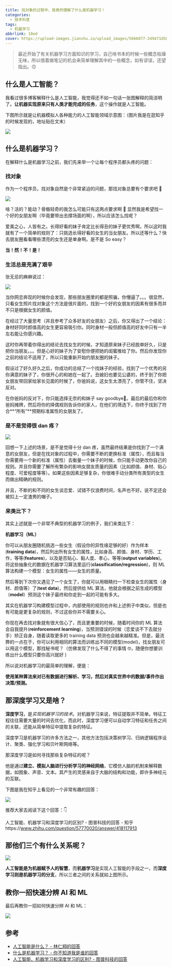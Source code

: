 ```yaml
---
title: 找对象的过程中，我竟然理解了什么是机器学习！
categories:
  - 技术科普
tags:
  - 机器学习
abbrlink: 18ed
cover: https://upload-images.jianshu.io/upload_images/5666077-249471d58ce822f6.jpg?imageMogr2/auto-orient/strip%7CimageView2/2/w/1240
---
```



> 最近开始了有关机器学习方面知识的学习，自己啃书本的时候一些概念枯燥无味，所以借着做笔记的机会来简单理解其中的一些概念，如有谬误，还望指出。😊

## 什么是人工智能？

我看过很多博客解释什么是人工智能，我觉得还不如一句话一张图解释的简洁明了。**让机器实现原来只有人类才能完成的任务**，这个操作就是人工智能。

下图所示就是让机器模拟人各种能力的人工智能领域示意图：（图片我是在逛知乎的时候发现的，地址贴在文末）

![](http://upload-images.jianshu.io/upload_images/5666077-368f5f0a8ba66e93?imageMogr2/auto-orient/strip%7CimageView2/2/w/1240)

<!-- more -->

## 什么是机器学习？

在解释什么是机器学习之前，我们先来举一个让每个程序员都头疼的问题：

### 找对象

作为一个程序员，找对象自然是个非常紧迫的问题，那找对象总要有个要求吧 🤔

![](http://upload-images.jianshu.io/upload_images/5666077-b62ea9fc2026f3ad?imageMogr2/auto-orient/strip%7CimageView2/2/w/1240)

啥？活的？能动？骨骼轻奇的我怎么可能只有这两点要求啊 🙊 显然我是希望找一个好的女朋友啊（毕竟要带出去撑场面的啊），所以应该怎么找呢？

爱美之心，人皆有之。长得好看的妹子肯定比长得丑的妹子更优秀啊，所以这时我就有了一个简单的规则了：只挑选长得好看的女生的当女朋友。所以还等什么？快去朋友圈看看哪些漂亮的女生还是单身啊。是不是 So easy？

**当！然！不！是！**

### 生活总是充满了艰辛

张无忌的麻麻说过：

![](http://upload-images.jianshu.io/upload_images/5666077-482ba7066caeca54?imageMogr2/auto-orient/strip%7CimageView2/2/w/1240)

当你网恋奔现的时候你会发现，那些朋友圈里的都是照骗，你懵逼了。。。很显然，只看女生照片找对象这个方法是很片面的，找到一个好的女朋友的因素有很多而并不只是根据女生的颜值。

在经过了大量思考（并且参考了众多好友的女朋友）之后，你又得出了一个结论：身材好同时颜值高的女生更容易吸引你。同时身材一般但颜值高的好友中只有一半左右能让你感兴趣。

这时你再带着你得出的结论去找女生的时候，才知道原来妹子已经脱单好久，只是把你当朋友。。。但是心好的妹子为了安慰你便把她的闺蜜推给了你。然后你发现你之前的结论不适用了，所以只能重新开始约朋友圈的妹子。

假设过了好久好久之后，你成功的总结了一个找妹子的经验，找到了一个优秀的另你满意的妹子了，你很开心的和她在一起了。丑媳妇也要见公婆的，终于到了你把女朋友带回家给家长见面的时候了，你爸妈说，这女生太漂亮了，你管不住，坚决反对。

在你爸妈的反对下，你只能选择无奈的和妹子 say goodbye👋。最后的最后你和你爸妈摊牌，然后将你的择偶规则告诉你的家人，在他们的筛选下，你终于找到了符合**“所有”**预期标准属性的女朋友了。

### 是不是觉得很 dan 疼？

![](http://upload-images.jianshu.io/upload_images/5666077-bc2be257362748d8?imageMogr2/auto-orient/strip%7CimageView2/2/w/1240)

回想一下上述的场景，是不是觉得十分 dan 疼，虽然最终结果是你找到了一个满意的女朋友，但是在找对象的过程中，你需要不断的更换标准（属性），而且每当你需要用一个新的标准（属性）去衡量一个妹子的时候，你只能手动更改你自己的规则。并且你需要了解所有繁杂的影响女朋友质量的因素（比如颜值、身材、贴心程度、可爱程度等等）。如果这些因素足够复杂，你很难手动分类所有类型的女生而做出精确的规则。

并且，不断的和不同的女生谈恋爱、试错不仅浪费时间，名声也不好。说不定还会被扣上一定渣男的帽子。

### 来类比下？

其实上述就是一个非常不典型的机器学习的例子，我们来类比下：

**机器学习（ML）**

你可以从朋友圈随机挑选一些女生（假设你的异性缘足够的好）作为样本(**training data**)，然后列出所有女生的属性，比如身高、颜值、身材、学历、工作，等等(**features**)，以及是否贴心、黏人度、孝心，等等(**output variables**)。将这些抽象化的数据在机器学习算法里运行(**classification/regression**)，则 ML 算法构建一个模型：女生的属性——女生的质量。

然后等到下次你又遇见了一个女生了，你就可以用眼睛扫一下检查女生的属性（身材、颜值等）了(**test data**)，然后提供给 ML 算法，他就会根据之前生成的模型（**model**）预测这个妹子最终和你走到一起的可能有多大。

其实在机器学习构建模型过程中，内部使用的规则也许和上述例子中类似，但是也有可能是更复杂的规则，不过这些你并不需要关心。

你现在再去找对象就有很大信心了，而且更重要的时候，随着时间你的 ML 算法会自我提升(**reinforcement learning**)，当预测错误的时候（恋爱谈不下去就分手）矫正自身，随着读取更多的 training data 预测也会越来越精准。但是，最流弊的一点在于，你可以利用相同的算法而训练出不同的模型(model)，找女朋友可以用这个模型，那找秘书呢？（仿佛发现了什么不得了的事情 🤓，随便你想要训练出什么模型只要你高兴就好 )

所以说对机器学习的最简单的理解，便是：

**使用某种算法来对已有数据进行解析、学习，然后对真实世界中的数据/事件作出决策/预测。**

## 那深度学习又是啥？

**深度学习**，是*实现机器学习的技术*。对机器学习来说，特征提取并不简单。特征工程往往需要大量的时间去优化，而此时，深度学习便可以自动学习特征和任务之间的关联，还能从简单特征中提取复杂的特征。

深度学习是机器学习的许多方法之一，其他方法包括决策树学习、归纳逻辑程序设计、聚类、强化学习和贝叶斯网络等。

那深度学习是如何寻找那些复杂特征的呢？

他是通过**建立、模拟人脑进行分析学习的神经网络**，它模仿人脑的机制来解释数据，如图象、声音、文本。其产生的灵感来自于大脑的结构和功能，即许多神经元的互联。

下图是我在知乎上看见的一个非常有趣的回答：

![](http://upload-images.jianshu.io/upload_images/5666077-1aba9b8b43846e3e?imageMogr2/auto-orient/strip%7CimageView2/2/w/1240)

推荐大家去阅读下这个回答：👇

人工智能、机器学习和深度学习的区别? - 图普科技的回答 - 知乎https://www.zhihu.com/question/57770020/answer/418117913

## 那他们三个有什么关系呢？

![](http://upload-images.jianshu.io/upload_images/5666077-eec46350cf0d93d2?imageMogr2/auto-orient/strip%7CimageView2/2/w/1240)

**人工智能是为机器赋予人的智慧**，而**机器学习**是实现人工智能的手段之一，而**深度学习则是机器学习的分支**，所以三者之间的关系就如上图所示。

## 教你一招快速分辨 AI 和 ML

最后再教你一招如何快速分辨 AI 和 ML：

![](http://upload-images.jianshu.io/upload_images/5666077-898ddb92ecaaefe6?imageMogr2/auto-orient/strip%7CimageView2/2/w/1240)

## 参考

- [人工智能是什么？ - 林仁翔的回答](https://www.zhihu.com/question/20229908/answer/73521529)
- [什么是机器学习？ - 你不知道我是谁的回答](https://www.zhihu.com/question/33892253/answer/124327784)
- [人工智能、机器学习和深度学习的区别? - 图普科技的回答](https://www.zhihu.com/question/57770020/answer/418117913)
